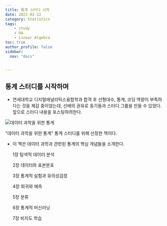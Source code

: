 ```yaml
---
title: 통계 스터디 시작
date: 2022-02-22
category: Statistics
tags:
    - study
    - DA
    - Linear Algebra
toc: true
author_profile: false
sidebar:
  nav: "docs"


---
```


## 통계 스터디를 시작하며

- 연세대학교 디지털애널리틱스융합학과 합격 후 선형대수, 통계, 코딩 역량이 부족하다는 것을 체감 중이었는데, 선배의 권유로 동기들과 스터디 그룹을 만들 수 있었다. 앞으로 스터디 내용을 포스팅하려한다. 

![데이터 과학을 위한 통계](../../assets/images/2022-02-22-LA1%20(copy)/XL)

"데이터 과학을 위한 통계" 통계 스터디를 위해 선정한 책이다.

- 이 책은 데이터 과학과 관련된 통계의 핵심 개념들을 소개한다.

  1장 탐색적 데이터 분석<br/>

  2장 데이터와 표본분포<br/>

  3장 통계적 실험과 유의성검정<br/>

  4장 회귀와 예측<br/>

  5장 분류<br/>

  6장 통계적 머신러닝<br/>
  
  7장 비지도 학습